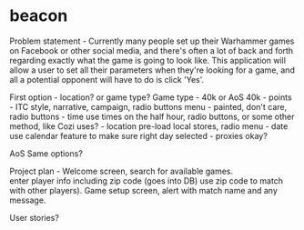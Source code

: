 # beacon
Problem statement - Currently many people set up their Warhammer games
on Facebook or other social media, and there's often a lot of back and forth
regarding exactly what the game is going to look like.  This application will
allow a user to set all their parameters when they're looking for a game, and
all a potential opponent will have to do is click 'Yes'.


First option - location? or game type?
Game type - 40k or AoS
40k 	- points
	- ITC style, narrative, campaign, radio buttons menu
	- painted, don't care, radio buttons
	- time use times on the half hour, radio buttons, or some other method, like Cozi uses?
	- location pre-load local stores, radio menu
	- date use calendar feature to make sure right day selected
	- proxies okay?

AoS	Same options?


Project plan - Welcome screen, search for available games.  
enter player info including zip code (goes into DB) 
use zip code to match with other players). 
Game setup screen, 
alert with match name and any message.

User stories?
